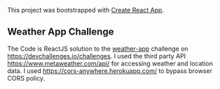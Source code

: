This project was bootstrapped with [Create React App](https://github.com/facebook/create-react-app).

## Weather App Challenge 

The Code is ReactJS solution to the [weather-app](https://devchallenges.io/challenges/mM1UIenRhK808W8qmLWv) challenge on https://devchallenges.io/challenges. I used the third party API https://www.metaweather.com/api/ for accessing weather and location data. I used https://cors-anywhere.herokuapp.com/ to bypass browser CORS policy.
